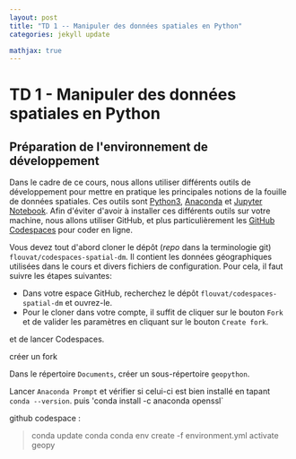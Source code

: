 ```yaml
---
layout: post
title: "TD 1 -- Manipuler des données spatiales en Python"
categories: jekyll update

mathjax: true
---
```


# TD 1 - Manipuler des données spatiales en Python


## Préparation de l'environnement de développement

Dans le cadre de ce cours, nous allons utiliser différents outils de développement pour mettre en pratique les principales notions de la fouille de données spatiales. Ces outils sont [Python3](https://www.python.org/), [Anaconda](https://www.anaconda.com/) et [Jupyter Notebook](https://jupyter.org/). Afin d'éviter d'avoir à installer ces différents outils sur votre machine, nous allons utiliser GitHub, et plus particulièrement les [GitHub Codespaces](https://github.com/features/codespaces) pour coder en ligne. 

Vous devez tout d'abord cloner le dépôt (_repo_ dans la terminologie git) `flouvat/codespaces-spatial-dm`. Il contient les données géographiques utilisées dans le cours et divers fichiers de configuration. Pour cela, il faut suivre les étapes suivantes:
- Dans votre espace GitHub, recherchez le dépôt  `flouvat/codespaces-spatial-dm` et ouvrez-le.
- Pour le cloner dans votre compte, il suffit de cliquer sur le bouton `Fork` et de valider les paramètres en cliquant sur le bouton `Create fork`.



et de lancer Codespaces. 


créer un fork


Dans le répertoire `Documents`, créer un sous-répertoire `geopython`.

Lancer `Anaconda Prompt` et vérifier si celui-ci est bien installé en tapant `conda --version`.
 puis 'conda install -c anaconda openssl`



github codespace : 
> conda update conda
> conda env create -f environment.yml
> activate geopy
